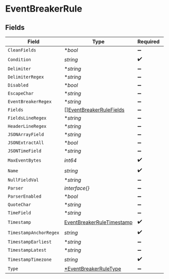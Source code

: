 # EventBreakerRule


## Fields

| Field                                                                         | Type                                                                          | Required                                                                      | Description                                                                   |
| ----------------------------------------------------------------------------- | ----------------------------------------------------------------------------- | ----------------------------------------------------------------------------- | ----------------------------------------------------------------------------- |
| `CleanFields`                                                                 | **bool*                                                                       | :heavy_minus_sign:                                                            | N/A                                                                           |
| `Condition`                                                                   | *string*                                                                      | :heavy_check_mark:                                                            | N/A                                                                           |
| `Delimiter`                                                                   | **string*                                                                     | :heavy_minus_sign:                                                            | N/A                                                                           |
| `DelimiterRegex`                                                              | **string*                                                                     | :heavy_minus_sign:                                                            | N/A                                                                           |
| `Disabled`                                                                    | **bool*                                                                       | :heavy_minus_sign:                                                            | N/A                                                                           |
| `EscapeChar`                                                                  | **string*                                                                     | :heavy_minus_sign:                                                            | N/A                                                                           |
| `EventBreakerRegex`                                                           | **string*                                                                     | :heavy_minus_sign:                                                            | N/A                                                                           |
| `Fields`                                                                      | [][EventBreakerRuleFields](../../models/shared/eventbreakerrulefields.md)     | :heavy_minus_sign:                                                            | N/A                                                                           |
| `FieldsLineRegex`                                                             | **string*                                                                     | :heavy_minus_sign:                                                            | N/A                                                                           |
| `HeaderLineRegex`                                                             | **string*                                                                     | :heavy_minus_sign:                                                            | N/A                                                                           |
| `JSONArrayField`                                                              | **string*                                                                     | :heavy_minus_sign:                                                            | N/A                                                                           |
| `JSONExtractAll`                                                              | **bool*                                                                       | :heavy_minus_sign:                                                            | N/A                                                                           |
| `JSONTimeField`                                                               | **string*                                                                     | :heavy_minus_sign:                                                            | N/A                                                                           |
| `MaxEventBytes`                                                               | *int64*                                                                       | :heavy_check_mark:                                                            | N/A                                                                           |
| `Name`                                                                        | *string*                                                                      | :heavy_check_mark:                                                            | N/A                                                                           |
| `NullFieldVal`                                                                | **string*                                                                     | :heavy_minus_sign:                                                            | N/A                                                                           |
| `Parser`                                                                      | *interface{}*                                                                 | :heavy_minus_sign:                                                            | N/A                                                                           |
| `ParserEnabled`                                                               | **bool*                                                                       | :heavy_minus_sign:                                                            | N/A                                                                           |
| `QuoteChar`                                                                   | **string*                                                                     | :heavy_minus_sign:                                                            | N/A                                                                           |
| `TimeField`                                                                   | **string*                                                                     | :heavy_minus_sign:                                                            | N/A                                                                           |
| `Timestamp`                                                                   | [EventBreakerRuleTimestamp](../../models/shared/eventbreakerruletimestamp.md) | :heavy_check_mark:                                                            | N/A                                                                           |
| `TimestampAnchorRegex`                                                        | *string*                                                                      | :heavy_check_mark:                                                            | N/A                                                                           |
| `TimestampEarliest`                                                           | **string*                                                                     | :heavy_minus_sign:                                                            | N/A                                                                           |
| `TimestampLatest`                                                             | **string*                                                                     | :heavy_minus_sign:                                                            | N/A                                                                           |
| `TimestampTimezone`                                                           | *string*                                                                      | :heavy_check_mark:                                                            | N/A                                                                           |
| `Type`                                                                        | [*EventBreakerRuleType](../../models/shared/eventbreakerruletype.md)          | :heavy_minus_sign:                                                            | N/A                                                                           |